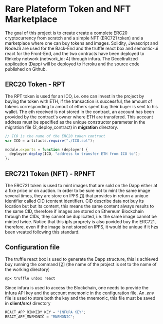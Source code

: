 # Rare Plateform Token and NFT Marketplace

The goal of this project is to create create a complete ERC20 cryptocurrency from scratch and a simple NFT (ERC721 token) and a marketplace where one can buy tokens and images. Solidity, Javascript and NodeJS are used for the Back-End and the truffle react box and semantic-ui react for the Front-End, and the two contracts have been deployed to Rinkeby network (network_id: 4) through infura. The Deceltralized application (Dapp) will be deployed to Heroku and the source code published on Github.

## ERC20 Token - RPT

The RPT token is used for an ICO, i.e. one can invest in the project by buying the token with ETH, if the transaction is successful, the amount of tokens corresponding to amout of ethers spent buy their buyer is sent to his wallet. The eth received is not stored in the contract, an account has been provided by the contract's owner where ETH are transfered. This account address must be specified as the unique constructor parameter in the migration file (2_deploy_contract) in **migration** directory.

```javascript
// ICO is the name of the ERC20 token contract
var ICO = artifacts.require("./ICO.sol");

module.exports = function (deployer) {
  deployer.deploy(ICO, "address to transfer ETH from ICO to");
};
```

## ERC721 Token (NFT) - RPNFT

The ERC721 token is used to mint images that are sold on the Dapp either at a fixe price or on auction. In order to be sure not to mint the same image several times, they are store on IPFS [[1]](https://ipfs.io/) that provides in return a unique identifier called CID (content identifier). CID describe data not buy its location but but its content, this means the same content always results to the same CID, therefore if images are stored on Ethereum Blockchain through the CIDs, they cannot be duplicated, i.e. the same image cannot be minted twice. Notice that this ipfs proprety is also povided buy the ERC721, therefore, even if the image is not stored on IPFS, it would be unique if it hzs been vreated following this standard.

## Configuration file

The truffle react box is used to generate the Dapp structure, this is achieved buy running the command [[2]](https://www.trufflesuite.com/boxes/react) (the name of the project is set to the name of the working directory)

```javascript
npx truffle unbox react
```

Since infura is used to access the Blockchain, one needs to provide the infura API key and the account mnemonic in the configuration file. An _.env_ file is used to store both the key and the mnemonic, this file must be saved in **client/src/** directory

```javascript
REACT_APP_RINKEBY_KEY = "INFURA KEY";
REACT_APP_MNEMONIC = "MNEMONIC";
```
